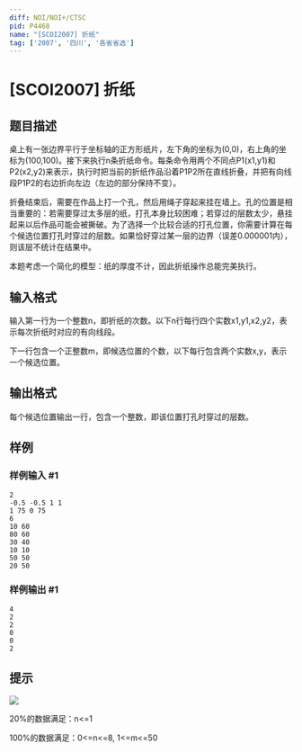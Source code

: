 ```yaml
---
diff: NOI/NOI+/CTSC
pid: P4468
name: "[SCOI2007] 折纸"
tag: ['2007', '四川', '各省省选']
---
```

# [SCOI2007] 折纸
## 题目描述

桌上有一张边界平行于坐标轴的正方形纸片，左下角的坐标为(0,0)，右上角的坐标为(100,100)。接下来执行n条折纸命令。每条命令用两个不同点P1(x1,y1)和P2(x2,y2)来表示，执行时把当前的折纸作品沿着P1P2所在直线折叠，并把有向线段P1P2的右边折向左边（左边的部分保持不变）。

折叠结束后，需要在作品上打一个孔，然后用绳子穿起来挂在墙上。孔的位置是相当重要的：若需要穿过太多层的纸，打孔本身比较困难；若穿过的层数太少，悬挂起来以后作品可能会被撕破。为了选择一个比较合适的打孔位置，你需要计算在每个候选位置打孔时穿过的层数。如果恰好穿过某一层的边界（误差0.000001内），则该层不统计在结果中。

本题考虑一个简化的模型：纸的厚度不计，因此折纸操作总能完美执行。

## 输入格式

输入第一行为一个整数n，即折纸的次数。以下n行每行四个实数x1,y1,x2,y2，表示每次折纸时对应的有向线段。

下一行包含一个正整数m，即候选位置的个数，以下每行包含两个实数x,y，表示一个候选位置。
## 输出格式

每个候选位置输出一行，包含一个整数，即该位置打孔时穿过的层数。
## 样例

### 样例输入 #1
```
2
-0.5 -0.5 1 1
1 75 0 75
6
10 60
80 60
30 40
10 10
50 50
20 50
```
### 样例输出 #1
```
4
2
2
0
0
2
```
## 提示

![](https://cdn.luogu.com.cn/upload/pic/17707.png )

20%的数据满足：n<=1

100%的数据满足：0<=n<=8, 1<=m<=50

